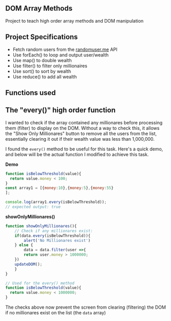 ## DOM Array Methods

Project to teach high order array methods and DOM manipulation

## Project Specifications

- Fetch random users from the [randomuser.me](https://randomuser.me) API
- Use forEach() to loop and output user/wealth
- Use map() to double wealth
- Use filter() to filter only millionaires
- Use sort() to sort by wealth
- Use reduce() to add all wealth

## Functions used

## The "every()" high order function

I wanted to check if the array contained any millionares before processing them (filter) to display on the DOM. Without a way to check this, it allows the "Show Only Millionares" button to remove all the users from the list, essentially clearing it out if their wealth value was less than 1,000,000. 

I found the `every()` method to be useful for this task. Here's a quick demo, and below will be the actual function I modified to achieve this task.

**Demo**

```js
function isBelowThreshold(value){
  return value.money < 100;
}
const array1 = [{money:10},{money:5},{money:55}
];

console.log(array1.every(isBelowThreshold));
// expected output: true
```

**showOnlyMillionares()**
```js
function showOnlyMillionares(){
    // Check if any millionares exist:
    if(data.every(isBelowThreshold)){
        alert('No Millionares exist')
    } else {
        data = data.filter(user =>{
        return user.money > 1000000;
    })
    updateDOM();
    }
}

// Used for the every() method
function isBelowThreshold(value){
  return value.money < 1000000;
}
```

The checks above now prevent the screen from clearing (filtering) the DOM if no millionares exist on the list (the `data` array)